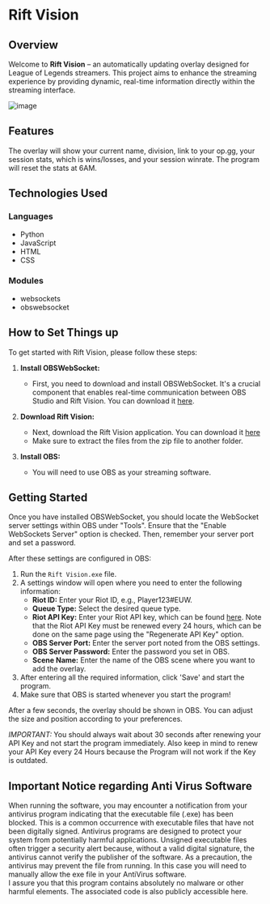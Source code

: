 # Rift Vision

## Overview
Welcome to **Rift Vision** – an automatically updating overlay designed for League of Legends streamers. This project aims to enhance the streaming experience by providing dynamic, real-time information directly within the streaming interface.

![image](https://github.com/Stamp1t/rift-vision/assets/132808663/6376963c-6fcc-44e0-9ceb-38a840e523dd)

## Features
The overlay will show your current name, division, link to your op.gg, your session stats, which is wins/losses, and your session winrate.
The program will reset the stats at 6AM.

## Technologies Used
### Languages
- Python
- JavaScript
- HTML
- CSS

### Modules
- websockets
- obswebsocket

## How to Set Things up
To get started with Rift Vision, please follow these steps:

1. **Install OBSWebSocket:**
   - First, you need to download and install OBSWebSocket. It's a crucial component that enables real-time communication between OBS Studio and Rift Vision. You can download it [here](https://github.com/obsproject/obs-websocket/releases).

2. **Download Rift Vision:**
   - Next, download the Rift Vision application. You can download it [here](https://www.mediafire.com/file/52madd781qhtomk/RiftVision.zip/file)
   - Make sure to extract the files from the zip file to another folder.

3. **Install OBS:**
   - You will need to use OBS as your streaming software.

## Getting Started
Once you have installed OBSWebSocket, you should locate the WebSocket server settings within OBS under "Tools". Ensure that the "Enable WebSockets Server" option is checked. Then, remember your server port and set a password.

After these settings are configured in OBS:

1. Run the `Rift Vision.exe` file.
2. A settings window will open where you need to enter the following information:
   - **Riot ID:** Enter your Riot ID, e.g., Player123#EUW.
   - **Queue Type:** Select the desired queue type.
   - **Riot API Key:** Enter your Riot API key, which can be found [here](https://developer.riotgames.com/). Note that the Riot API Key must be renewed every 24 hours, which can be done on the same page using the "Regenerate API Key" option.
   - **OBS Server Port:** Enter the server port noted from the OBS settings.
   - **OBS Server Password:** Enter the password you set in OBS.
   - **Scene Name:** Enter the name of the OBS scene where you want to add the overlay.
3. After entering all the required information, click 'Save' and start the program.
4. Make sure that OBS is started whenever you start the program!

After a few seconds, the overlay should be shown in OBS. You can adjust the size and position according to your preferences.

*IMPORTANT:* You should always wait about 30 seconds after renewing your API Key and not start the program immediately. Also keep in mind to renew your API Key every 24 Hours because the Program will not work if the Key is outdated.

## Important Notice regarding Anti Virus Software
When running the software, you may encounter a notification from your antivirus program indicating that the executable file (.exe) has been blocked. This is a common occurrence with executable files that have not been digitally signed.
Antivirus programs are designed to protect your system from potentially harmful applications. Unsigned executable files often trigger a security alert because, without a valid digital signature, the antivirus cannot verify the publisher of the software. As a precaution, the antivirus may prevent the file from running. In this case you will need to manually allow the exe file in your AntiVirus software.  
I assure you that this program contains absolutely no malware or other harmful elements. The associated code is also publicly accessible here.

